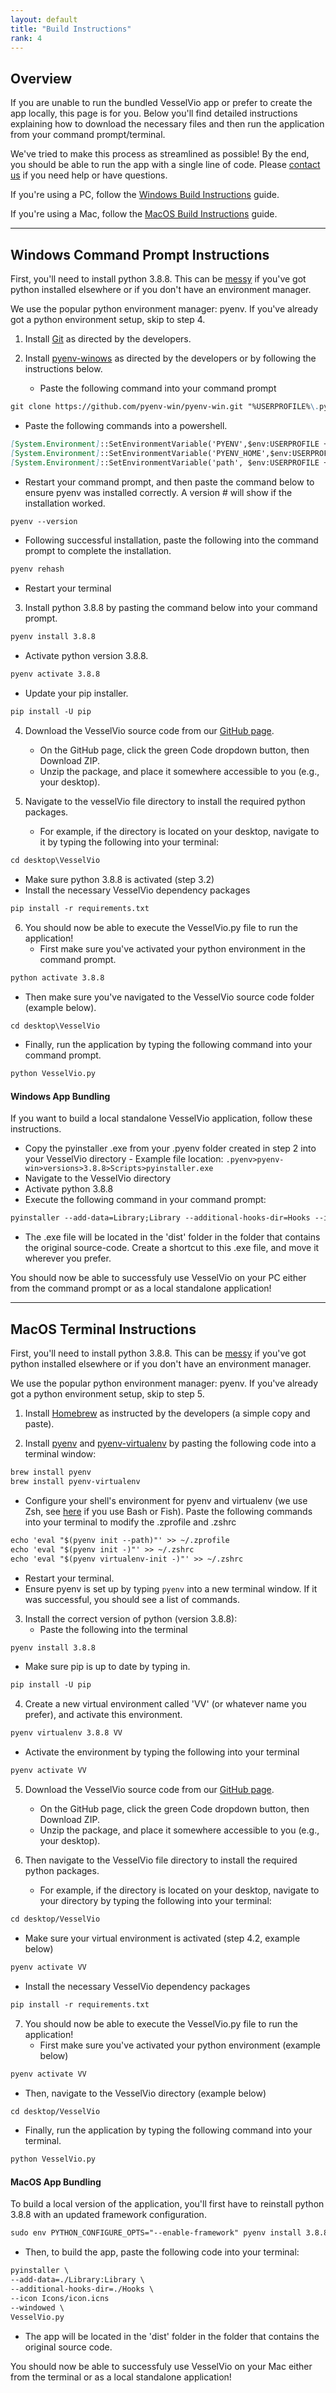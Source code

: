 ```yaml
---
layout: default
title: "Build Instructions"
rank: 4
---
```


## Overview
If you are unable to run the bundled VesselVio app or prefer to create the app locally, this page is for you. Below you'll find detailed instructions explaining how to download the necessary files and then run the application from your command prompt/terminal.

We've tried to make this process as streamlined as possible! By the end, you should be able to run the app with a single line of code. Please [contact us](mailto:vesselvio@gmail.com) if you need help or have questions.

If you're using a PC, follow the [Windows Build Instructions](#windows-build-instructions) guide.

If you're using a Mac, follow the [MacOS Build Instructions](#macos-build-instructions) guide.

---
## Windows Command Prompt Instructions
First, you'll need to install python 3.8.8. This can be <a href="https://xkcd.com/1987/" target="_blank">messy</a> if you've got python installed elsewhere or if you don't have an environment manager.

We use the popular python environment manager: pyenv. If you've already got a python environment setup, skip to step 4.

1. Install [Git](https://git-scm.com/book/en/v2/Getting-Started-Installing-Git) as directed by the developers.

2. Install [pyenv-winows](https://github.com/pyenv-win/pyenv-win) as directed by the developers or by following the instructions below.
   - Paste the following command into your command prompt
```markdown
git clone https://github.com/pyenv-win/pyenv-win.git "%USERPROFILE%\.pyenv"
```
   - Paste the following commands into a powershell.
``` markdown
[System.Environment]::SetEnvironmentVariable('PYENV',$env:USERPROFILE + "\.pyenv\pyenv-win\","User")
[System.Environment]::SetEnvironmentVariable('PYENV_HOME',$env:USERPROFILE + "\.pyenv\pyenv-win\","User")
[System.Environment]::SetEnvironmentVariable('path', $env:USERPROFILE + "\.pyenv\pyenv-win\bin;" + $env:USERPROFILE + "\.pyenv\pyenv-win\shims;" + [System.Environment]::GetEnvironmentVariable('path', "User"),"User")
```
   - Restart your command prompt, and then paste the command below to ensure pyenv was installed correctly. A version # will show if the installation worked.
```markdown
pyenv --version
```
   - Following successful installation, paste the following into the command prompt to complete the installation.
```markdown
pyenv rehash
```
   - Restart your terminal

3. Install python 3.8.8 by pasting the command below into your command prompt.
```markdown
pyenv install 3.8.8 
```
   - Activate python version 3.8.8.
```markdown
pyenv activate 3.8.8
```
   - Update your pip installer.
```markdown
pip install -U pip
```

4. Download the VesselVio source code from our [GitHub page](https://github.com/JacobBumgarner/VesselVio).
   - On the GitHub page, click the green Code dropdown button, then Download ZIP. 
   - Unzip the package, and place it somewhere accessible to you (e.g., your desktop).

5. Navigate to the vesselVio file directory to install the required python packages.
   - For example, if the directory is located on your desktop, navigate to it by typing the following into your terminal:
```markdown
cd desktop\VesselVio
```
   - Make sure python 3.8.8 is activated (step 3.2)
   - Install the necessary VesselVio dependency packages
```markdown
pip install -r requirements.txt
```

6. You should now be able to execute the VesselVio.py file to run the application!
   - First make sure you've activated your python environment in the command prompt.
```markdown
python activate 3.8.8
```
   - Then make sure you've navigated to the VesselVio source code folder (example below).
```markdown
cd desktop\VesselVio
```
   - Finally, run the application by typing the following command into your command prompt.
```markdown
python VesselVio.py
```

#### Windows App Bundling
If you want to build a local standalone VesselVio application, follow these instructions.
   - Copy the pyinstaller .exe from your .pyenv folder created in step 2 into your VesselVio directory
         - Example file location: `.pyenv>pyenv-win>versions>3.8.8>Scripts>pyinstaller.exe`
   - Navigate to the VesselVio directory
   - Activate python 3.8.8
   - Execute the following command in your command prompt:
```markdown
pyinstaller --add-data=Library;Library --additional-hooks-dir=Hooks --icon Icons\icon.ico --windowed VesselVio.py 
```
   - The .exe file will be located in the 'dist' folder in the folder that contains the original source-code. Create a shortcut to this .exe file, and move it wherever you prefer.

You should now be able to successfuly use VesselVio on your PC either from the command prompt or as a local standalone application!

---
## MacOS Terminal Instructions
First, you'll need to install python 3.8.8. This can be <a href="https://xkcd.com/1987/" target="_blank">messy</a> if you've got python installed elsewhere or if you don't have an environment manager.

We use the popular python environment manager: pyenv. If you've already got a python environment setup, skip to step 5.

1. Install [Homebrew](https://brew.sh) as instructed by the developers (a simple copy and paste).

2. Install [pyenv](https://github.com/pyenv/pyenv) and [pyenv-virtualenv](https://github.com/pyenv/pyenv-virtualenv) by pasting the following code into a terminal window:
```markdown
brew install pyenv
brew install pyenv-virtualenv
```
   - Configure your shell's environment for pyenv and virtualenv (we use Zsh, see [here](https://github.com/pyenv/pyenv#homebrew-on-macos) if you use Bash or Fish). Paste the following commands into your terminal to modify the .zprofile and .zshrc
```markdown
echo 'eval "$(pyenv init --path)"' >> ~/.zprofile
echo 'eval "$(pyenv init -)"' >> ~/.zshrc
echo 'eval "$(pyenv virtualenv-init -)"' >> ~/.zshrc
```
   - Restart your terminal.
   - Ensure pyenv is set up by typing `pyenv` into a new terminal window. If it was successful, you should see a list of commands.

3. Install the correct version of python (version 3.8.8):
   - Paste the following into the terminal
```markdown
pyenv install 3.8.8
``` 
   - Make sure pip is up to date by typing in.
```markdown
pip install -U pip
```

4. Create a new virtual environment called 'VV' (or whatever name you prefer), and activate this environment.
```markdown
pyenv virtualenv 3.8.8 VV
```
   - Activate the environment by typing the following into your terminal
```markdown
pyenv activate VV
```

5. Download the VesselVio source code from our [GitHub page](https://github.com/JacobBumgarner/VesselVio).
   - On the GitHub page, click the green Code dropdown button, then Download ZIP.  
   - Unzip the package, and place it somewhere accessible to you (e.g., your desktop).

6. Then navigate to the VesselVio file directory to install the required python packages.
   - For example, if the directory is located on your desktop, navigate to your directory by typing the following into your terminal:
```markdown
cd desktop/VesselVio
```
   - Make sure your virtual environment is activated (step 4.2, example below)
```markdown
pyenv activate VV
```
   - Install the necessary VesselVio dependency packages
```markdown
pip install -r requirements.txt
```

7. You should now be able to execute the VesselVio.py file to run the application!
   - First make sure you've activated your python environment (example below)
```markdown
pyenv activate VV
```
   - Then, navigate to the VesselVio directory (example below)
```markdown
cd desktop/VesselVio
```
   - Finally, run the application by typing the following command into your terminal.
```markdown
python VesselVio.py
```

#### MacOS App Bundling
To build a local version of the application, you'll first have to reinstall python 3.8.8 with an updated framework configuration.
```markdown
sudo env PYTHON_CONFIGURE_OPTS="--enable-framework" pyenv install 3.8.8
```
   - Then, to build the app, paste the following code into your terminal:
```markdown
pyinstaller \
--add-data=./Library:Library \
--additional-hooks-dir=./Hooks \
--icon Icons/icon.icns
--windowed \
VesselVio.py
```
   - The app will be located in the 'dist' folder in the folder that contains the original source code.

You should now be able to successfuly use VesselVio on your Mac either from the terminal or as a local standalone application!
